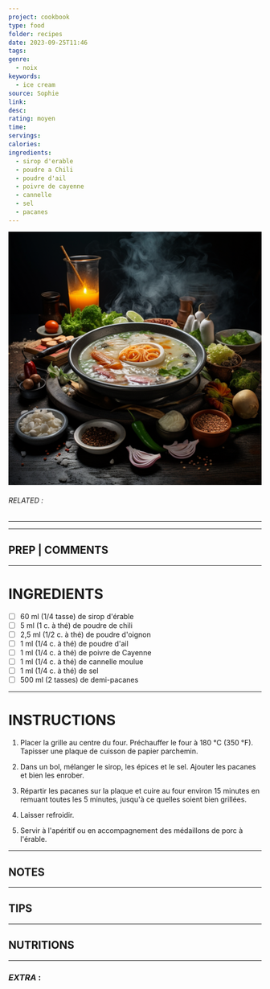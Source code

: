 ```yaml
---
project: cookbook
type: food
folder: recipes
date: 2023-09-25T11:46
tags: 
genre:
  - noix
keywords:
  - ice cream
source: Sophie
link: 
desc: 
rating: moyen
time: 
servings: 
calories: 
ingredients:
  - sirop d'erable
  - poudre a Chili
  - poudre d'ail
  - poivre de cayenne
  - cannelle
  - sel
  - pacanes
---
```


![IMAGE](_default.png)

###### *RELATED* : 
---


---
## PREP | COMMENTS



---
# INGREDIENTS

- [ ] 60 ml (1/4 tasse) de sirop d'érable
- [ ] 5 ml (1 c. à thé) de poudre de chili
- [ ] 2,5 ml (1/2 c. à thé) de poudre d'oignon
- [ ] 1 ml (1/4 c. à thé) de poudre d'ail
- [ ] 1 ml (1/4 c. à thé) de poivre de Cayenne
- [ ] 1 ml (1/4 c. à thé) de cannelle moulue
- [ ] 1 ml (1/4 c. à thé) de sel
- [ ] 500 ml (2 tasses) de demi-pacanes

---
# INSTRUCTIONS

1. Placer la grille au centre du four. Préchauffer le four à 180 °C (350 °F). Tapisser une plaque de cuisson de papier parchemin.
    
2. Dans un bol, mélanger le sirop, les épices et le sel. Ajouter les pacanes et bien les enrober.
    
3. Répartir les pacanes sur la plaque et cuire au four environ 15 minutes en remuant toutes les 5 minutes, jusqu'à ce quelles soient bien grillées. 
    
4. Laisser refroidir. 
    
5. Servir à l'apéritif ou en accompagnement des médaillons de porc à l'érable.

---
## NOTES



---
## TIPS



---
## NUTRITIONS



---
### *EXTRA* :



